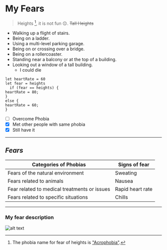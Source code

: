 # **My Fears**
> Heights [^1], it is not fun :pensive:. ~~Tall Heights~~

- Walking up a flight of stairs.
- Being on a ladder.
- Using a multi-level parking garage.
- Being on or crossing over a bridge.
- Being on a rollercoaster.
- Standing near a balcony or at the top of a building.
- Looking out a window of a tall building.
  - I could die
```
let heartRate = 60
let fear = heights
  if (fear == heights) {
heartRate = 80;
}
else {
heartRate = 60;
}
```
- [ ] Overcome Phobia
- [x] Met other people with same phobia
- [x] Still have it
---
## *Fears*
| **Categories of Phobias** | **Signs of fear** |
| ----------- | ----------- |
| Fears of the natural environment | Sweating |
| Fears related to animals | Nausea |
| Fear related to medical treatments or issues | Rapid heart rate |
| Fears related to specific situations | Chills |
---
### My fear description
[^1]: The phobia name for fear of heights is
["Acrophobia"](https://my.clevelandclinic.org/health/diseases/21956-acrophobia-fear-of-heights).

![alt text](https://t3.ftcdn.net/jpg/05/65/76/38/360_F_565763857_vTDb9R67QBKVdBu4NNwf67RRUK53gNrh.jpg)
